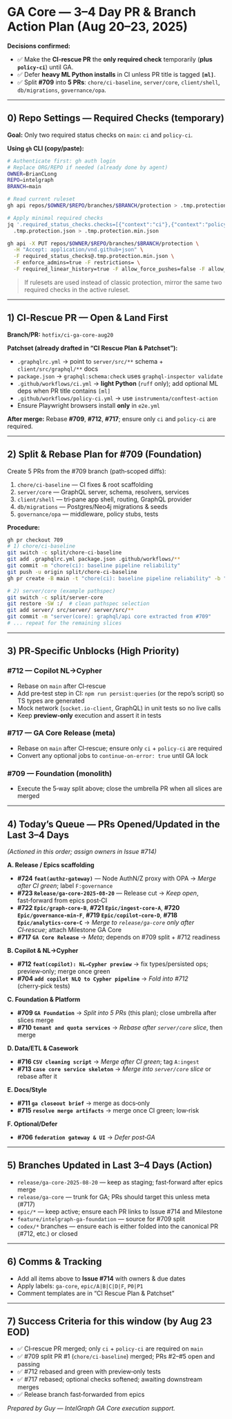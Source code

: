 # GA Core — 3–4 Day PR & Branch Action Plan (Aug 20–23, 2025)

**Decisions confirmed:**

- ✅ Make the **CI‑rescue PR** the **only required check** temporarily (**plus `policy-ci`**) until GA.
- ✅ Defer **heavy ML Python installs** in CI unless PR title is tagged **`[ml]`**.
- ✅ Split **#709** into **5 PRs**: `chore/ci-baseline`, `server/core`, `client/shell`, `db/migrations`, `governance/opa`.

---

## 0) Repo Settings — Required Checks (temporary)

**Goal:** Only two required status checks on `main`: `ci` and `policy-ci`.

**Using `gh` CLI (copy/paste):**

```bash
# Authenticate first: gh auth login
# Replace ORG/REPO if needed (already done by agent)
OWNER=BrianCLong
REPO=intelgraph
BRANCH=main

# Read current ruleset
gh api repos/$OWNER/$REPO/branches/$BRANCH/protection > .tmp.protection.json

# Apply minimal required checks
jq '.required_status_checks.checks=[{"context":"ci"},{"context":"policy-ci"}] | .required_status_checks.strict=false' \
  .tmp.protection.json > .tmp.protection.min.json

gh api -X PUT repos/$OWNER/$REPO/branches/$BRANCH/protection \
  -H "Accept: application/vnd.github+json" \
  -F required_status_checks@.tmp.protection.min.json \
  -F enforce_admins=true -F restrictions= \
  -F required_linear_history=true -F allow_force_pushes=false -F allow_deletions=false
```

> If rulesets are used instead of classic protection, mirror the same two required checks in the active ruleset.

---

## 1) CI‑Rescue PR — Open & Land First

**Branch/PR:** `hotfix/ci-ga-core-aug20`

**Patchset (already drafted in “CI Rescue Plan & Patchset”):**

- `.graphqlrc.yml` → point to `server/src/**` schema + `client/src/graphql/**` docs
- `package.json` → `graphql:schema:check` uses `graphql-inspector validate`
- `.github/workflows/ci.yml` → **light Python** (`ruff` only); add optional ML deps when PR title contains `[ml]`
- `.github/workflows/policy-ci.yml` → use `instrumenta/conftest-action`
- Ensure Playwright browsers install **only** in `e2e.yml`

**After merge:** Rebase **#709**, **#712**, **#717**; ensure only `ci` and `policy-ci` are required.

---

## 2) Split & Rebase Plan for #709 (Foundation)

Create 5 PRs from the #709 branch (path‑scoped diffs):

1. `chore/ci-baseline` — CI fixes & root scaffolding
2. `server/core` — GraphQL server, schema, resolvers, services
3. `client/shell` — tri‑pane app shell, routing, GraphQL provider
4. `db/migrations` — Postgres/Neo4j migrations & seeds
5. `governance/opa` — middleware, policy stubs, tests

**Procedure:**

```bash
gh pr checkout 709
# 1) chore/ci-baseline
git switch -c split/chore-ci-baseline
git add .graphqlrc.yml package.json .github/workflows/**
git commit -m "chore(ci): baseline pipeline reliability"
git push -u origin split/chore-ci-baseline
gh pr create -B main -t "chore(ci): baseline pipeline reliability" -b "Extracted from #709"

# 2) server/core (example pathspec)
git switch -c split/server-core
git restore -SW :/  # clean pathspec selection
git add server/ src/server/ server/src/**
git commit -m "server(core): graphql/api core extracted from #709"
# ... repeat for the remaining slices
```

---

## 3) PR‑Specific Unblocks (High Priority)

### #712 — Copilot NL→Cypher

- Rebase on `main` after CI‑rescue
- Add pre‑test step in CI: `npm run persist:queries` (or the repo’s script) so TS types are generated
- Mock network (`socket.io-client`, GraphQL) in unit tests so no live calls
- Keep **preview‑only** execution and assert it in tests

### #717 — GA Core Release (meta)

- Rebase on `main` after CI‑rescue; ensure only `ci` + `policy-ci` are required
- Convert any optional jobs to `continue-on-error: true` until GA lock

### #709 — Foundation (monolith)

- Execute the 5‑way split above; close the umbrella PR when all slices are merged

---

## 4) Today’s Queue — PRs Opened/Updated in the Last 3–4 Days

_(Actioned in this order; assign owners in Issue #714)_

**A. Release / Epics scaffolding**

- **#724 `feat(authz-gateway)`** — Node AuthN/Z proxy with OPA → _Merge after CI green_; label `F:governance`
- **#723 `Release/ga-core-2025-08-20`** — Release cut → _Keep open_, fast‑forward from epics post‑CI
- **#722 `Epic/graph-core-B`**, **#721 `Epic/ingest-core-A`**, **#720 `Epic/governance-min-F`**, **#719 `Epic/copilot-core-D`**, **#718 `Epic/analytics-core-C`** → _Merge to `release/ga-core` only after CI‑rescue_; attach Milestone GA Core
- **#717 `GA Core Release`** → _Meta_; depends on #709 split + #712 readiness

**B. Copilot & NL→Cypher**

- **#712 `feat(copilot): NL→Cypher preview`** → fix types/persisted ops; preview‑only; merge once green
- **#704 `add copilot NLQ to Cypher pipeline`** → _Fold into #712_ (cherry‑pick tests)

**C. Foundation & Platform**

- **#709 `GA Foundation`** → _Split into 5 PRs_ (this plan); close umbrella after slices merge
- **#710 `tenant and quota services`** → _Rebase after `server/core` slice_, then merge

**D. Data/ETL & Casework**

- **#716 `CSV cleaning script`** → _Merge after CI green_; tag `A:ingest`
- **#713 `case core service skeleton`** → _Merge into `server/core` slice_ or rebase after it

**E. Docs/Style**

- **#711 `ga closeout brief`** → merge as docs‑only
- **#715 `resolve merge artifacts`** → merge once CI green; low‑risk

**F. Optional/Defer**

- **#706 `federation gateway & UI`** → _Defer post‑GA_

---

## 5) Branches Updated in Last 3–4 Days (Action)

- `release/ga-core-2025-08-20` — keep as staging; fast‑forward after epics merge
- `release/ga-core` — trunk for GA; PRs should target this unless meta (#717)
- `epic/*` — keep active; ensure each PR links to Issue #714 and Milestone
- `feature/intelgraph-ga-foundation` — source for #709 split
- `codex/*` branches — ensure each is either folded into the canonical PR (#712, etc.) or closed

---

## 6) Comms & Tracking

- Add all items above to **Issue #714** with owners & due dates
- Apply labels: `ga-core`, `epic/A|B|C|D|F`, `P0|P1`
- Comment templates are in “CI Rescue Plan & Patchset”

---

## 7) Success Criteria for this window (by Aug 23 EOD)

- ✅ CI‑rescue PR merged; only `ci` + `policy-ci` are required on `main`
- ✅ #709 split PR #1 (`chore/ci-baseline`) merged; PRs #2–#5 open and passing
- ✅ #712 rebased and green with preview‑only tests
- ✅ #717 rebased; optional checks softened; awaiting downstream merges
- ✅ Release branch fast‑forwarded from epics

_Prepared by Guy — IntelGraph GA Core execution support._
